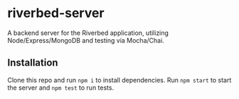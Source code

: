 # riverbed-server
A backend server for the Riverbed application, utilizing Node/Express/MongoDB and testing via Mocha/Chai.

## Installation
Clone this repo and run `npm i` to install dependencies. 
Run `npm start` to start the server and `npm test` to run tests.
